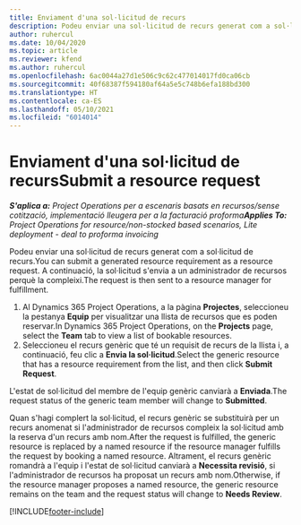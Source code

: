 ```yaml
---
title: Enviament d'una sol·licitud de recurs
description: Podeu enviar una sol·licitud de recurs generat com a sol·licitud de recurs. A continuació, la sol·licitud s'envia a un administrador de recursos perquè la compleixi.
author: ruhercul
ms.date: 10/04/2020
ms.topic: article
ms.reviewer: kfend
ms.author: ruhercul
ms.openlocfilehash: 6ac0044a27d1e506c9c62c477014017fd0ca06cb
ms.sourcegitcommit: 40f68387f594180af64a5e5c748b6efa188bd300
ms.translationtype: HT
ms.contentlocale: ca-ES
ms.lasthandoff: 05/10/2021
ms.locfileid: "6014014"
---
```

# <a name="submit-a-resource-request"></a><span data-ttu-id="ea1b3-104">Enviament d'una sol·licitud de recurs</span><span class="sxs-lookup"><span data-stu-id="ea1b3-104">Submit a resource request</span></span>

<span data-ttu-id="ea1b3-105">_**S'aplica a:** Project Operations per a escenaris basats en recursos/sense cotització, implementació lleugera per a la facturació proforma_</span><span class="sxs-lookup"><span data-stu-id="ea1b3-105">_**Applies To:** Project Operations for resource/non-stocked based scenarios, Lite deployment - deal to proforma invoicing_</span></span>

<span data-ttu-id="ea1b3-106">Podeu enviar una sol·licitud de recurs generat com a sol·licitud de recurs.</span><span class="sxs-lookup"><span data-stu-id="ea1b3-106">You can submit a generated resource requirement as a resource request.</span></span> <span data-ttu-id="ea1b3-107">A continuació, la sol·licitud s'envia a un administrador de recursos perquè la compleixi.</span><span class="sxs-lookup"><span data-stu-id="ea1b3-107">The request is then sent to a resource manager for fulfillment.</span></span>

1. <span data-ttu-id="ea1b3-108">Al Dynamics 365 Project Operations, a la pàgina **Projectes**, seleccioneu la pestanya **Equip** per visualitzar una llista de recursos que es poden reservar.</span><span class="sxs-lookup"><span data-stu-id="ea1b3-108">In Dynamics 365 Project Operations, on the **Projects** page, select the **Team** tab to view a list of bookable resources.</span></span> 
2. <span data-ttu-id="ea1b3-109">Seleccioneu el recurs genèric que té un requisit de recurs de la llista i, a continuació, feu clic a **Envia la sol·licitud**.</span><span class="sxs-lookup"><span data-stu-id="ea1b3-109">Select the generic resource that has a resource requirement from the list, and then click **Submit Request**.</span></span>

<span data-ttu-id="ea1b3-110">L'estat de sol·licitud del membre de l'equip genèric canviarà a **Enviada**.</span><span class="sxs-lookup"><span data-stu-id="ea1b3-110">The request status of the generic team member will change to **Submitted**.</span></span>

<span data-ttu-id="ea1b3-111">Quan s'hagi complert la sol·licitud, el recurs genèric se substituirà per un recurs anomenat si l'administrador de recursos compleix la sol·licitud amb la reserva d'un recurs amb nom.</span><span class="sxs-lookup"><span data-stu-id="ea1b3-111">After the request is fulfilled, the generic resource is replaced by a named resource if the resource manager fulfills the request by booking a named resource.</span></span> <span data-ttu-id="ea1b3-112">Altrament, el recurs genèric romandrà a l'equip i l'estat de sol·licitud canviarà a **Necessita revisió**, si l'administrador de recursos ha proposat un recurs amb nom.</span><span class="sxs-lookup"><span data-stu-id="ea1b3-112">Otherwise, if the resource manager proposes a named resource, the generic resource remains on the team and the request status will change to **Needs Review**.</span></span>


[!INCLUDE[footer-include](../includes/footer-banner.md)]